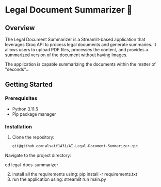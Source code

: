 # Legal Document Summarizer 📄        

## Overview

The Legal Document Summarizer is a Streamlit-based application that leverages Groq API to process legal documents and generate summaries. It allows users to upload PDF files,
processes the content, and provides a summarized version of the document without having Images.


The application is capable summarizing the documents within the matter of "seconds"...

## Getting Started

### Prerequisites

- Python 3.11.5
- Pip package manager

### Installation

1. Clone the repository:

   ```bash
   git@github.com:alsaif1431/AI-Legal-Document-Summarizer.git
   ```

Navigate to the project directory:

cd legal-docs-summarizer

2. Install all the requirements using:
   pip install -r requirements.txt
3. run the application using:
   streamlit run main.py
